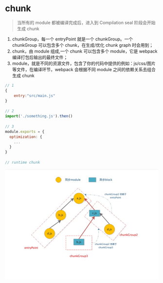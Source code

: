 # chunk

> 当所有的 module 都被编译完成后，进入到 Compilation seal 阶段会开始生成 chunk

1. chunkGroup，每一个 entryPoint 就是一个 chunkGroup。一个 chunkGroup 可以包含多个 chunk，在生成/优化 chunk graph 时会用到；
2. chunk，由 module 组成,一个 chunk 可以包含多个 module，它是 webpack 编译打包后输出的最终文件；
3. module，就是不同的资源文件，包含了你的代码中提供的例如：js/css/图片 等文件，在编译环节，webpack 会根据不同 module 之间的依赖关系去组合生成 chunk

```js
// 1
{
    entry:"src/main.js"
}

// 2
import('./something.js').then()

// 3
module.exports = {
  optimization: {
    ...
  }
}

// runtime chunk
```

<img src="./../../media/webpack/chunk.png"/>
